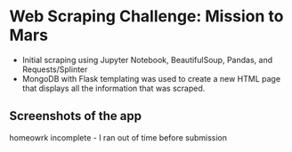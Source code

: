 # Web Scraping Challenge: Mission to Mars 

- Initial scraping using Jupyter Notebook, BeautifulSoup, Pandas, and Requests/Splinter
- MongoDB with Flask templating was used to create a new HTML page that displays all the information that was scraped.

## Screenshots of the app


homeowrk incomplete - I ran out of time before submission 
